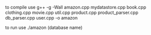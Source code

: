 to compile use g++ -g -Wall amazon.cpp mydatastore.cpp book.cpp clothing.cpp movie.cpp util.cpp product.cpp product_parser.cpp db_parser.cpp user.cpp -o amazon

to run use ./amazon (database name)

